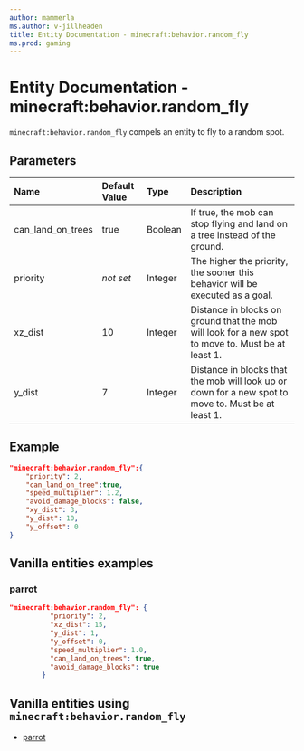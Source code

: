 ```yaml
---
author: mammerla
ms.author: v-jillheaden
title: Entity Documentation - minecraft:behavior.random_fly
ms.prod: gaming
---
```


# Entity Documentation - minecraft:behavior.random_fly

`minecraft:behavior.random_fly` compels an entity to fly to a random spot.

## Parameters

|Name |Default Value  |Type  |Description  |
|:----------|:----------|:----------|:----------|
| can_land_on_trees| true|Boolean|  If true, the mob can stop flying and land on a tree instead of the ground. |
|priority|*not set*|Integer|The higher the priority, the sooner this behavior will be executed as a goal.|
|xz_dist| 10| Integer| Distance in blocks on ground that the mob will look for a new spot to move to. Must be at least 1. |
| y_dist| 7| Integer| Distance in blocks that the mob will look up or down for a new spot to move to. Must be at least 1. |

## Example

```json
"minecraft:behavior.random_fly":{
    "priority": 2,
    "can_land_on_tree":true,
    "speed_multiplier": 1.2,
    "avoid_damage_blocks": false,
    "xy_dist": 3,
    "y_dist": 10,
    "y_offset": 0
}
```

## Vanilla entities examples

### parrot

```json
"minecraft:behavior.random_fly": {
          "priority": 2,
          "xz_dist": 15,
          "y_dist": 1,
          "y_offset": 0,
          "speed_multiplier": 1.0,
          "can_land_on_trees": true,
          "avoid_damage_blocks": true
        }
```

## Vanilla entities using `minecraft:behavior.random_fly`

- [parrot](../../../../Source/VanillaBehaviorPack_Snippets/entities/parrot.md)
